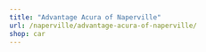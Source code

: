 ```yaml
---
title: "Advantage Acura of Naperville"
url: /naperville/advantage-acura-of-naperville/
shop: car
---
```


